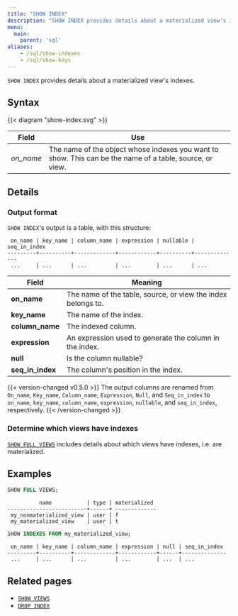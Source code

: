 ```yaml
---
title: "SHOW INDEX"
description: "SHOW INDEX provides details about a materialized view's indexes"
menu:
  main:
    parent: 'sql'
aliases:
    - /sql/show-indexes
    - /sql/show-keys
---
```


`SHOW INDEX` provides details about a materialized view's indexes.

## Syntax

{{< diagram "show-index.svg" >}}

Field | Use
------|-----
_on&lowbar;name_ | The name of the object whose indexes you want to show. This can be the name of a table, source, or view.

## Details

### Output format

`SHOW INDEX`'s output is a table, with this structure:

```nofmt
 on_name | key_name | column_name | expression | nullable | seq_in_index
---------+----------+-------------+------------+----------+--------------
 ...     | ...      | ...         | ...        | ...      | ...
```

Field | Meaning
------|--------
**on_name** | The name of the table, source, or view the index belongs to.
**key_name** | The name of the index.
**column_name** | The indexed column.
**expression** | An expression used to generate the column in the index.
**null** | Is the column nullable?
**seq_in_index** | The column's position in the index.

{{< version-changed v0.5.0 >}}
The output columns are renamed from `On_name`, `Key_name`, `Column_name`,
`Expression`, `Null`, and `Seq_in_index` to `on_name`, `key_name`,
`column_name`, `expression`, `nullable`, and `seq_in_index`, respectively.
{{< /version-changed >}}

### Determine which views have indexes

[`SHOW FULL VIEWS`](../show-views/#show-details-about-views) includes details about which views have indexes, i.e. are materialized.

## Examples

```sql
SHOW FULL VIEWS;
```
```nofmt
          name           | type | materialized
-------------------------+------+ -------------
 my_nonmaterialized_view | user | f
 my_materialized_view    | user | t
```
```sql
SHOW INDEXES FROM my_materialized_view;
```
```nofmt
 on_name | key_name | column_name | expression | null | seq_in_index
---------+----------+-------------+------------+------+--------------
 ...     | ...      | ...         | ...        | ...  | ...
```

## Related pages

- [`SHOW VIEWS`](../show-views)
- [`DROP INDEX`](../drop-index)
